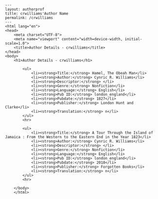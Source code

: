 
    ---
    layout: authorprof
    title: crwilliams'Author Name 
    permalink: /crwilliams
    ---
    <html lang="en">
    <head>
        <meta charset="UTF-8">
        <meta name="viewport" content="width=device-width, initial-scale=1.0">
        <title>Author Details - crwilliams</title>
    </head>
    <body>
        <h1>Author Details - crwilliams</h1>
        
            <ul>
                <li><strong>Title:</strong> Hamel, The Obeah Man</li>
                <li><strong>Author:</strong> Cynric R. Williams</li>
                <li><strong>Descriptor:</strong> </li>
                <li><strong>Genre:</strong> Nonfiction</li>
                <li><strong>Language:</strong> English</li>
                <li><strong>Pub ID:</strong> london_england</li>
                <li><strong>Pubdate:</strong> 1827</li>
                <li><strong>Publisher:</strong> London Hunt and Clarke</li>
                <li><strong>Translation:</strong> n</li>
            </ul>
            <hr>
            
            <ul>
                <li><strong>Title:</strong> A Tour Through the Island of Jamaica : From the Western to the Eastern End in the Year 1823</li>
                <li><strong>Author:</strong> Cynric R. Williams</li>
                <li><strong>Descriptor:</strong> </li>
                <li><strong>Genre:</strong> Nonfiction</li>
                <li><strong>Language:</strong> English</li>
                <li><strong>Pub ID:</strong> london_england</li>
                <li><strong>Pubdate:</strong> 2018</li>
                <li><strong>Publisher:</strong> Forgotten Books</li>
                <li><strong>Translation:</strong> n</li>
            </ul>
            <hr>
            
        </body>
        </html>
        